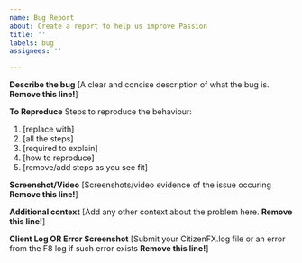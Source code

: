 ```yaml
---
name: Bug Report
about: Create a report to help us improve Passion
title: ''
labels: bug
assignees: ''

---
```


**Describe the bug**
[A clear and concise description of what the bug is. **Remove this line!**]

**To Reproduce**
Steps to reproduce the behaviour:
1. [replace with]
2. [all the steps]
3. [required to explain]
4. [how to reproduce]
5. [remove/add steps as you see fit]

**Screenshot/Video**
[Screenshots/video evidence of the issue occuring **Remove this line!**]

**Additional context**
[Add any other context about the problem here. **Remove this line!**]

**Client Log OR Error Screenshot**
[Submit your CitizenFX.log file or an error from the F8 log if such error exists **Remove this line!**]

